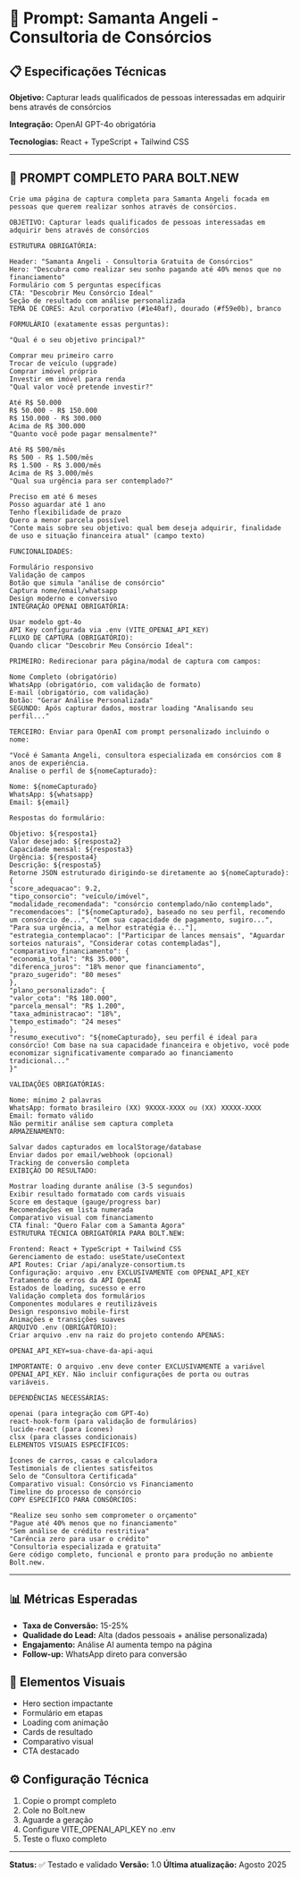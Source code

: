 # 🏦 Prompt: Samanta Angeli - Consultoria de Consórcios

## 📋 Especificações Técnicas

**Objetivo:** Capturar leads qualificados de pessoas interessadas em adquirir bens através de consórcios

**Integração:** OpenAI GPT-4o obrigatória

**Tecnologias:** React + TypeScript + Tailwind CSS

---

## 🎯 PROMPT COMPLETO PARA BOLT.NEW

```
Crie uma página de captura completa para Samanta Angeli focada em pessoas que querem realizar sonhos através de consórcios.

OBJETIVO: Capturar leads qualificados de pessoas interessadas em adquirir bens através de consórcios

ESTRUTURA OBRIGATÓRIA:

Header: "Samanta Angeli - Consultoria Gratuita de Consórcios"
Hero: "Descubra como realizar seu sonho pagando até 40% menos que no financiamento"
Formulário com 5 perguntas específicas
CTA: "Descobrir Meu Consórcio Ideal"
Seção de resultado com análise personalizada
TEMA DE CORES: Azul corporativo (#1e40af), dourado (#f59e0b), branco

FORMULÁRIO (exatamente essas perguntas):

"Qual é o seu objetivo principal?"

Comprar meu primeiro carro
Trocar de veículo (upgrade)
Comprar imóvel próprio
Investir em imóvel para renda
"Qual valor você pretende investir?"

Até R$ 50.000
R$ 50.000 - R$ 150.000
R$ 150.000 - R$ 300.000
Acima de R$ 300.000
"Quanto você pode pagar mensalmente?"

Até R$ 500/mês
R$ 500 - R$ 1.500/mês
R$ 1.500 - R$ 3.000/mês
Acima de R$ 3.000/mês
"Qual sua urgência para ser contemplado?"

Preciso em até 6 meses
Posso aguardar até 1 ano
Tenho flexibilidade de prazo
Quero a menor parcela possível
"Conte mais sobre seu objetivo: qual bem deseja adquirir, finalidade de uso e situação financeira atual" (campo texto)

FUNCIONALIDADES:

Formulário responsivo
Validação de campos
Botão que simula "análise de consórcio"
Captura nome/email/whatsapp
Design moderno e conversivo
INTEGRAÇÃO OPENAI OBRIGATÓRIA:

Usar modelo gpt-4o
API Key configurada via .env (VITE_OPENAI_API_KEY)
FLUXO DE CAPTURA (OBRIGATÓRIO):
Quando clicar "Descobrir Meu Consórcio Ideal":

PRIMEIRO: Redirecionar para página/modal de captura com campos:

Nome Completo (obrigatório)
WhatsApp (obrigatório, com validação de formato)
E-mail (obrigatório, com validação)
Botão: "Gerar Análise Personalizada"
SEGUNDO: Após capturar dados, mostrar loading "Analisando seu perfil..."

TERCEIRO: Enviar para OpenAI com prompt personalizado incluindo o nome:

"Você é Samanta Angeli, consultora especializada em consórcios com 8 anos de experiência.
Analise o perfil de ${nomeCapturado}:

Nome: ${nomeCapturado}
WhatsApp: ${whatsapp}
Email: ${email}

Respostas do formulário:

Objetivo: ${resposta1}
Valor desejado: ${resposta2}
Capacidade mensal: ${resposta3}
Urgência: ${resposta4}
Descrição: ${resposta5}
Retorne JSON estruturado dirigindo-se diretamente ao ${nomeCapturado}:
{
"score_adequacao": 9.2,
"tipo_consorcio": "veículo/imóvel",
"modalidade_recomendada": "consórcio contemplado/não contemplado",
"recomendacoes": ["${nomeCapturado}, baseado no seu perfil, recomendo um consórcio de...", "Com sua capacidade de pagamento, sugiro...", "Para sua urgência, a melhor estratégia é..."],
"estrategia_contemplacao": ["Participar de lances mensais", "Aguardar sorteios naturais", "Considerar cotas contempladas"],
"comparativo_financiamento": {
"economia_total": "R$ 35.000",
"diferenca_juros": "18% menor que financiamento",
"prazo_sugerido": "80 meses"
},
"plano_personalizado": {
"valor_cota": "R$ 180.000",
"parcela_mensal": "R$ 1.200",
"taxa_administracao": "18%",
"tempo_estimado": "24 meses"
},
"resumo_executivo": "${nomeCapturado}, seu perfil é ideal para consórcio! Com base na sua capacidade financeira e objetivo, você pode economizar significativamente comparado ao financiamento tradicional..."
}"

VALIDAÇÕES OBRIGATÓRIAS:

Nome: mínimo 2 palavras
WhatsApp: formato brasileiro (XX) 9XXXX-XXXX ou (XX) XXXXX-XXXX
Email: formato válido
Não permitir análise sem captura completa
ARMAZENAMENTO:

Salvar dados capturados em localStorage/database
Enviar dados por email/webhook (opcional)
Tracking de conversão completa
EXIBIÇÃO DO RESULTADO:

Mostrar loading durante análise (3-5 segundos)
Exibir resultado formatado com cards visuais
Score em destaque (gauge/progress bar)
Recomendações em lista numerada
Comparativo visual com financiamento
CTA final: "Quero Falar com a Samanta Agora"
ESTRUTURA TÉCNICA OBRIGATÓRIA PARA BOLT.NEW:

Frontend: React + TypeScript + Tailwind CSS
Gerenciamento de estado: useState/useContext
API Routes: Criar /api/analyze-consortium.ts
Configuração: arquivo .env EXCLUSIVAMENTE com OPENAI_API_KEY
Tratamento de erros da API OpenAI
Estados de loading, sucesso e erro
Validação completa dos formulários
Componentes modulares e reutilizáveis
Design responsivo mobile-first
Animações e transições suaves
ARQUIVO .env (OBRIGATÓRIO):
Criar arquivo .env na raiz do projeto contendo APENAS:

OPENAI_API_KEY=sua-chave-da-api-aqui

IMPORTANTE: O arquivo .env deve conter EXCLUSIVAMENTE a variável OPENAI_API_KEY. Não incluir configurações de porta ou outras variáveis.

DEPENDÊNCIAS NECESSÁRIAS:

openai (para integração com GPT-4o)
react-hook-form (para validação de formulários)
lucide-react (para ícones)
clsx (para classes condicionais)
ELEMENTOS VISUAIS ESPECÍFICOS:

Ícones de carros, casas e calculadora
Testimonials de clientes satisfeitos
Selo de "Consultora Certificada"
Comparativo visual: Consórcio vs Financiamento
Timeline do processo de consórcio
COPY ESPECÍFICO PARA CONSÓRCIOS:

"Realize seu sonho sem comprometer o orçamento"
"Pague até 40% menos que no financiamento"
"Sem análise de crédito restritiva"
"Carência zero para usar o crédito"
"Consultoria especializada e gratuita"
Gere código completo, funcional e pronto para produção no ambiente Bolt.new.
```

---

## 📊 Métricas Esperadas

- **Taxa de Conversão:** 15-25%
- **Qualidade do Lead:** Alta (dados pessoais + análise personalizada)
- **Engajamento:** Análise AI aumenta tempo na página
- **Follow-up:** WhatsApp direto para conversão

## 🎨 Elementos Visuais

- Hero section impactante
- Formulário em etapas
- Loading com animação
- Cards de resultado
- Comparativo visual
- CTA destacado

## ⚙️ Configuração Técnica

1. Copie o prompt completo
2. Cole no Bolt.new
3. Aguarde a geração
4. Configure VITE_OPENAI_API_KEY no .env
5. Teste o fluxo completo

---

**Status:** ✅ Testado e validado
**Versão:** 1.0
**Última atualização:** Agosto 2025